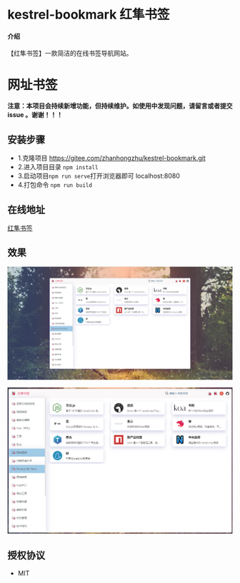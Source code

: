 # kestrel-bookmark 红隼书签

#### 介绍
【红隼书签】一款简洁的在线书签导航网站。

网址书签
========
__注意：本项目会持续新增功能，但持续维护。如使用中发现问题，请留言或者提交 issue 。谢谢！！！__

## 安装步骤

* 1.克隆项目 https://gitee.com/zhanhongzhu/kestrel-bookmark.git
* 2.进入项目目录 `npm install`
* 3.启动项目`npm run serve`打开浏览器即可 localhost:8080
* 4.打包命令 `npm run build`

## 在线地址
[红隼书签](http://bookmark.zhanhongzhu.top/)

## 效果

![](./kestrel01.png)

![](./kestrel02.png)

## 授权协议
* MIT


